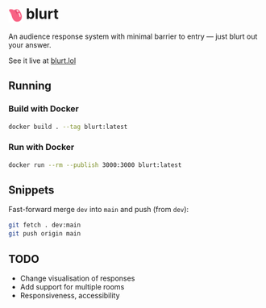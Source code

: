 # <img src="client/icon.svg" alt="logo" style="height: 1em; vertical-align: middle"> blurt

An audience response system with minimal barrier to entry — just blurt out your answer.

See it live at [blurt.lol](https://blurt.lol)

## Running

### Build with Docker

```sh
docker build . --tag blurt:latest
```

### Run with Docker

```sh
docker run --rm --publish 3000:3000 blurt:latest
```

## Snippets

Fast-forward merge `dev` into `main` and push (from `dev`):

```sh
git fetch . dev:main
git push origin main
```

## TODO

- Change visualisation of responses
- Add support for multiple rooms
- Responsiveness, accessibility
